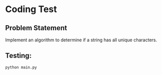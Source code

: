 # Coding Test 

## Problem Statement
Implement an algorithm to determine if a string has all unique characters.

## **Testing**: 
```bash 
python main.py
